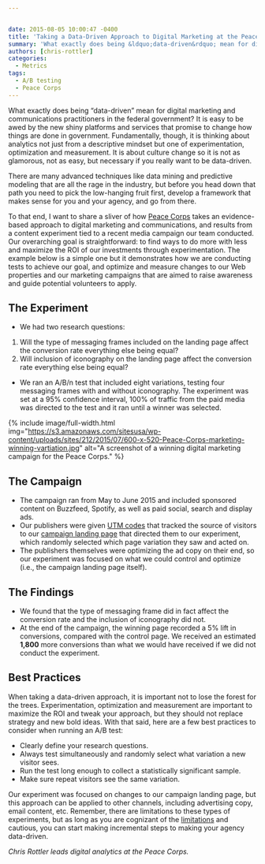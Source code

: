```yaml
---


date: 2015-08-05 10:00:47 -0400
title: 'Taking a Data-Driven Approach to Digital Marketing at the Peace Corps'
summary: 'What exactly does being &ldquo;data-driven&rdquo; mean for digital marketing and communications practitioners in the federal government? It is easy to be awed by the new shiny platforms and services that promise to change how things are done in government. Fundamentally, though, it is thinking about analytics not just from a descriptive mindset but one of'
authors: [chris-rottler]
categories:
  - Metrics
tags:
  - A/B testing
  - Peace Corps
---
```


What exactly does being “data-driven” mean for digital marketing and communications practitioners in the federal government? It is easy to be awed by the new shiny platforms and services that promise to change how things are done in government. Fundamentally, though, it is thinking about analytics not just from a descriptive mindset but one of experimentation, optimization and measurement. It is about culture change so it is not as glamorous, not as easy, but necessary if you really want to be data-driven.

There are many advanced techniques like data mining and predictive modeling that are all the rage in the industry, but before you head down that path you need to pick the low-hanging fruit first, develop a framework that makes sense for you and your agency, and go from there.

To that end, I want to share a sliver of how [Peace Corps](http://www.peacecorps.gov/) takes an evidence-based approach to digital marketing and communications, and results from a content experiment tied to a recent media campaign our team conducted. Our overarching goal is straightforward: to find ways to do more with less and maximize the ROI of our investments through experimentation. The example below is a simple one but it demonstrates how we are conducting tests to achieve our goal, and optimize and measure changes to our Web properties and our marketing campaigns that are aimed to raise awareness and guide potential volunteers to apply.

## The Experiment

  * We had two research questions:

  1. Will the type of messaging frames included on the landing page affect the conversion rate everything else being equal?
  2. Will inclusion of iconography on the landing page affect the conversion rate everything else being equal?

  * We ran an A/B/n test that included eight variations, testing four messaging frames with and without iconography. The experiment was set at a 95% confidence interval, 100% of traffic from the paid media was directed to the test and it ran until a winner was selected.


{% include image/full-width.html img="https://s3.amazonaws.com/sitesusa/wp-content/uploads/sites/212/2015/07/600-x-520-Peace-Corps-marketing-winning-vartiation.jpg" alt="A screenshot of a winning digital marketing campaign for the Peace Corps." %}

## The Campaign

  * The campaign ran from May to June 2015 and included sponsored content on Buzzfeed, Spotify, as well as paid social, search and display ads.
  * Our publishers were given [UTM codes](http://www.launchdigitalmarketing.com/seo-definitions/what-are-utm-codes/) that tracked the source of visitors to our [campaign landing page](http://www.peacecorps.gov/volunteer/learn/clp/findyourconnection/) that directed them to our experiment, which randomly selected which page variation they saw and acted on.
  * The publishers themselves were optimizing the ad copy on their end, so our experiment was focused on what we could control and optimize (i.e., the campaign landing page itself).

## The Findings

  * We found that the type of messaging frame did in fact affect the conversion rate and the inclusion of iconography did not.
  * At the end of the campaign, the winning page recorded a 5% lift in conversions, compared with the control page. We received an estimated **1,800** more conversions than what we would have received if we did not conduct the experiment.

## Best Practices

When taking a data-driven approach, it is important not to lose the forest for the trees. Experimentation, optimization and measurement are important to maximize the ROI and tweak your approach, but they should not replace strategy and new bold ideas. With that said, here are a few best practices to consider when running an A/B test:

  * Clearly define your research questions.
  * Always test simultaneously and randomly select what variation a new visitor sees.
  * Run the test long enough to collect a statistically significant sample.
  * Make sure repeat visitors see the same variation.

Our experiment was focused on changes to our campaign landing page, but this approach can be applied to other channels, including advertising copy, email content, etc. Remember, there are limitations to these types of experiments, but as long as you are cognizant of the [limitations](http://www.qubit.com/sites/default/files/pdf/mostwinningabtestresultsareillusory_0.pdf) and cautious, you can start making incremental steps to making your agency data-driven.

_Chris Rottler leads digital analytics at the Peace Corps._